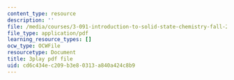 ```yaml
---
content_type: resource
description: ''
file: /media/courses/3-091-introduction-to-solid-state-chemistry-fall-2018/cd6c434ec209b3e80313a840a424c8b9_xALiVHvc7EU.pdf
file_type: application/pdf
learning_resource_types: []
ocw_type: OCWFile
resourcetype: Document
title: 3play pdf file
uid: cd6c434e-c209-b3e8-0313-a840a424c8b9
---
```

